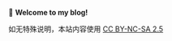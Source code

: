 🧨 **Welcome to my blog!** 

如无特殊说明，本站内容使用 [CC BY-NC-SA 2.5](https://creativecommons.org/licenses/by-nc-sa/2.5/cn/)
